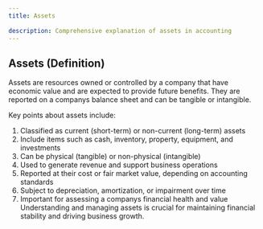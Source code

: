 ```yaml
--- 
title: Assets 
 
description: Comprehensive explanation of assets in accounting 
--- 
```


## Assets (Definition)

Assets are resources owned or controlled by a company that have economic value and are expected to provide future benefits. They are reported on a companys balance sheet and can be tangible or intangible.

Key points about assets include:

1. Classified as current (short-term) or non-current (long-term) assets
2. Include items such as cash, inventory, property, equipment, and investments
3. Can be physical (tangible) or non-physical (intangible)
4. Used to generate revenue and support business operations
5. Reported at their cost or fair market value, depending on accounting standards
6. Subject to depreciation, amortization, or impairment over time
7. Important for assessing a companys financial health and value Understanding and managing assets is crucial for maintaining financial stability and driving business growth.
